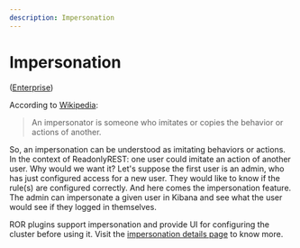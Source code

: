 ```yaml
---
description: Impersonation
---
```


# Impersonation 
([Enterprise](https://readonlyrest.com/enterprise))

According to [Wikipedia](https://en.wikipedia.org/wiki/Impersonator):

> An impersonator is someone who imitates or copies the behavior or actions of another.

So, an impersonation can be understood as imitating behaviors or actions.
In the context of ReadonlyREST: one user could imitate an action 
of another user. Why would we want it? Let's suppose the first user is 
an admin, who has just configured access for a new user. They would like 
to know if the rule(s) are configured correctly. And here comes the impersonation feature. The admin can impersonate a given user in Kibana and see what the user would see if they logged in themselves. 

ROR plugins support impersonation and provide UI for configuring the cluster before using it. Visit the [impersonation details page](../details/impersonation.md) to know more.
